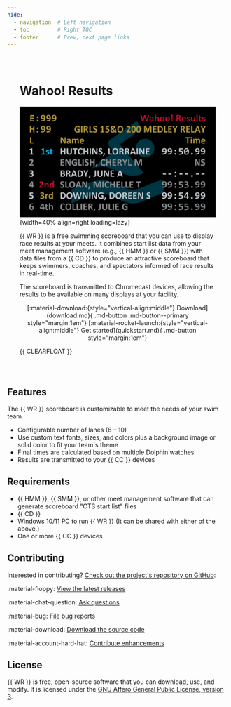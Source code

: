 ```yaml
---
hide:
  - navigation  # Left navigation
  - toc         # Right TOC
  - footer      # Prev, next page links
---
```

<!-- markdownlint-disable-next-line MD013 MD041 -->
<div class="mycard" markdown style="background: linear-gradient(135deg, white, 80%, var(--md-accent-bg-color)); padding:2em">

# Wahoo! Results

![Example scoreboard](images/demo1.png){width=40% align=right loading=lazy}

{{ WR }} is a free swimming scoreboard that you can use to display race results
at your meets. It combines start list data from your meet management software
(e.g., {{ HMM }} or {{ SMM }}) with data files from a {{ CD }} to produce an
attractive scoreboard that keeps swimmers, coaches, and spectators informed of
race results in real-time.

The scoreboard is transmitted to Chromecast devices, allowing the results to be
available on many displays at your facility.

<!-- markdownlint-capture -->
<!-- markdownlint-disable -->
<div style="text-align:center" markdown>
[:material-download:{style="vertical-align:middle"} Download](download.md){ .md-button .md-button--primary style="margin:1em"}
[:material-rocket-launch:{style="vertical-align:middle"} Get started](quickstart.md){ .md-button  style="margin:1em"}
</div>
<!-- markdownlint-restore -->

{{ CLEARFLOAT }}

</div>

<div class="mygrid" markdown>

<div class="mycard" markdown>

## Features

The {{ WR }} scoreboard is customizable to meet the needs of your swim team.

- Configurable number of lanes (6 &ndash; 10)
- Use custom text fonts, sizes, and colors plus a background image or solid
  color to fit your team's theme
- Final times are calculated based on multiple Dolphin watches
- Results are transmitted to your {{ CC }} devices

</div>
<div class="mycard" markdown>

## Requirements

- {{ HMM }}, {{ SMM }}, or other meet management software that can generate
  scoreboard "CTS start list" files
- {{ CD }}
- Windows 10/11 PC to run {{ WR }} (It can be shared with either of the above.)
- One or more {{ CC }} devices

</div>

</div>

## Contributing

Interested in contributing? [Check out the project's repository on
GitHub](https://github.com/JohnStrunk/wahoo-results):

:material-floppy: [View the latest
releases](https://github.com/JohnStrunk/wahoo-results/releases)

:material-chat-question: [Ask
questions](https://github.com/JohnStrunk/wahoo-results/discussions)

:material-bug: [File bug
reports](https://github.com/JohnStrunk/wahoo-results/issues)

:material-download: [Download the source
code](https://github.com/JohnStrunk/wahoo-results)

:material-account-hard-hat: [Contribute enhancements](https://github.com/JohnStrunk/wahoo-results/pulls)

## License

{{ WR }} is free, open-source software that you can download, use, and modify.
It is licensed under the [GNU Affero General Public License, version
3](https://www.gnu.org/licenses/agpl-3.0.en.html).
